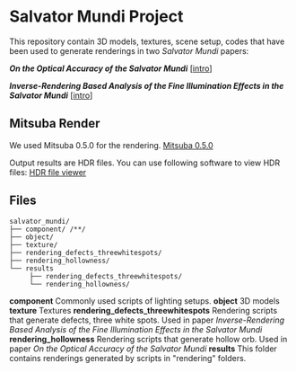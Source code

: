 # Salvator Mundi Project
This repository contain 3D models, textures, scene setup, codes that have been used to generate renderings in two _Salvator Mundi_ papers:

***On the Optical Accuracy of the Salvator Mundi*** [[intro](https://www.ics.uci.edu/~zhanhanl/web_files/projects/salvator_mundi/salvator_mundi_hollowness.md.html)]

***Inverse-Rendering Based Analysis of the Fine Illumination Effects in the Salvator Mundi*** [[intro](https://www.ics.uci.edu/~zhanhanl/web_files/projects/salvator_mundi/salvator_mundi.md.html)]
## Mitsuba Render
We used Mitsuba 0.5.0 for the rendering. 
[Mitsuba 0.5.0](http://www.mitsuba-renderer.org/index_old.html)

Output results are HDR files. You can use following software to view HDR files:
[HDR file viewer](https://bitbucket.org/edgarv/hdritools)
## Files
```text
salvator_mundi/
├── component/ /**/
├── object/
├── texture/
├── rendering_defects_threewhitespots/
├── rendering_hollowness/
└── results
     ├── rendering_defects_threewhitespots/
     └── rendering_hollowness/
```
**component**
Commonly used scripts of lighting setups.
**object**
3D models
**texture**
Textures
**rendering_defects_threewhitespots**
Rendering scripts that generate defects, three white spots. Used in paper  *Inverse-Rendering Based Analysis of the Fine Illumination Effects in the Salvator Mundi*
**rendering_hollowness**
Rendering scripts that generate hollow orb. Used in paper *On the Optical Accuracy of the Salvator Mundi*
**results**
This folder contains renderings generated by scripts in "rendering" folders.